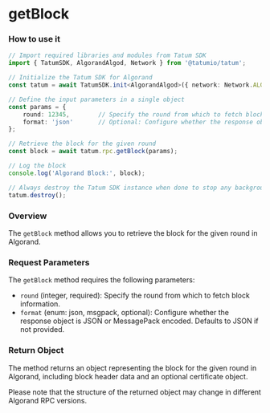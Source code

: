 # getBlock

### How to use it

```typescript
// Import required libraries and modules from Tatum SDK
import { TatumSDK, AlgorandAlgod, Network } from '@tatumio/tatum';

// Initialize the Tatum SDK for Algorand
const tatum = await TatumSDK.init<AlgorandAlgod>({ network: Network.ALGORAND_ALGOD });

// Define the input parameters in a single object
const params = {
    round: 12345,        // Specify the round from which to fetch block information.
    format: 'json'       // Optional: Configure whether the response object is JSON or MessagePack encoded (enum: json, msgpack).
};

// Retrieve the block for the given round
const block = await tatum.rpc.getBlock(params);

// Log the block
console.log('Algorand Block:', block);

// Always destroy the Tatum SDK instance when done to stop any background processes
tatum.destroy();
```

### Overview

The `getBlock` method allows you to retrieve the block for the given round in Algorand.

### Request Parameters

The `getBlock` method requires the following parameters:

- `round` (integer, required): Specify the round from which to fetch block information.
- `format` (enum: json, msgpack, optional): Configure whether the response object is JSON or MessagePack encoded. Defaults to JSON if not provided.

### Return Object

The method returns an object representing the block for the given round in Algorand, including block header data and an optional certificate object. 

Please note that the structure of the returned object may change in different Algorand RPC versions.